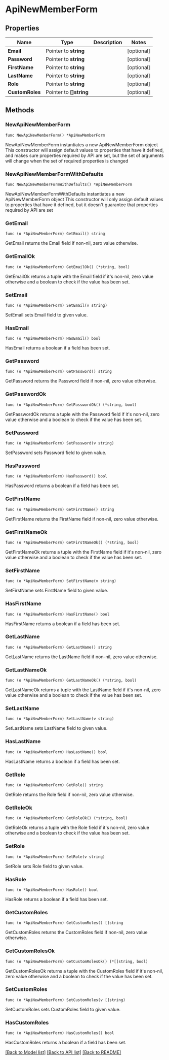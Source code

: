 # ApiNewMemberForm

## Properties

Name | Type | Description | Notes
------------ | ------------- | ------------- | -------------
**Email** | Pointer to **string** |  | [optional] 
**Password** | Pointer to **string** |  | [optional] 
**FirstName** | Pointer to **string** |  | [optional] 
**LastName** | Pointer to **string** |  | [optional] 
**Role** | Pointer to **string** |  | [optional] 
**CustomRoles** | Pointer to **[]string** |  | [optional] 

## Methods

### NewApiNewMemberForm

`func NewApiNewMemberForm() *ApiNewMemberForm`

NewApiNewMemberForm instantiates a new ApiNewMemberForm object
This constructor will assign default values to properties that have it defined,
and makes sure properties required by API are set, but the set of arguments
will change when the set of required properties is changed

### NewApiNewMemberFormWithDefaults

`func NewApiNewMemberFormWithDefaults() *ApiNewMemberForm`

NewApiNewMemberFormWithDefaults instantiates a new ApiNewMemberForm object
This constructor will only assign default values to properties that have it defined,
but it doesn't guarantee that properties required by API are set

### GetEmail

`func (o *ApiNewMemberForm) GetEmail() string`

GetEmail returns the Email field if non-nil, zero value otherwise.

### GetEmailOk

`func (o *ApiNewMemberForm) GetEmailOk() (*string, bool)`

GetEmailOk returns a tuple with the Email field if it's non-nil, zero value otherwise
and a boolean to check if the value has been set.

### SetEmail

`func (o *ApiNewMemberForm) SetEmail(v string)`

SetEmail sets Email field to given value.

### HasEmail

`func (o *ApiNewMemberForm) HasEmail() bool`

HasEmail returns a boolean if a field has been set.

### GetPassword

`func (o *ApiNewMemberForm) GetPassword() string`

GetPassword returns the Password field if non-nil, zero value otherwise.

### GetPasswordOk

`func (o *ApiNewMemberForm) GetPasswordOk() (*string, bool)`

GetPasswordOk returns a tuple with the Password field if it's non-nil, zero value otherwise
and a boolean to check if the value has been set.

### SetPassword

`func (o *ApiNewMemberForm) SetPassword(v string)`

SetPassword sets Password field to given value.

### HasPassword

`func (o *ApiNewMemberForm) HasPassword() bool`

HasPassword returns a boolean if a field has been set.

### GetFirstName

`func (o *ApiNewMemberForm) GetFirstName() string`

GetFirstName returns the FirstName field if non-nil, zero value otherwise.

### GetFirstNameOk

`func (o *ApiNewMemberForm) GetFirstNameOk() (*string, bool)`

GetFirstNameOk returns a tuple with the FirstName field if it's non-nil, zero value otherwise
and a boolean to check if the value has been set.

### SetFirstName

`func (o *ApiNewMemberForm) SetFirstName(v string)`

SetFirstName sets FirstName field to given value.

### HasFirstName

`func (o *ApiNewMemberForm) HasFirstName() bool`

HasFirstName returns a boolean if a field has been set.

### GetLastName

`func (o *ApiNewMemberForm) GetLastName() string`

GetLastName returns the LastName field if non-nil, zero value otherwise.

### GetLastNameOk

`func (o *ApiNewMemberForm) GetLastNameOk() (*string, bool)`

GetLastNameOk returns a tuple with the LastName field if it's non-nil, zero value otherwise
and a boolean to check if the value has been set.

### SetLastName

`func (o *ApiNewMemberForm) SetLastName(v string)`

SetLastName sets LastName field to given value.

### HasLastName

`func (o *ApiNewMemberForm) HasLastName() bool`

HasLastName returns a boolean if a field has been set.

### GetRole

`func (o *ApiNewMemberForm) GetRole() string`

GetRole returns the Role field if non-nil, zero value otherwise.

### GetRoleOk

`func (o *ApiNewMemberForm) GetRoleOk() (*string, bool)`

GetRoleOk returns a tuple with the Role field if it's non-nil, zero value otherwise
and a boolean to check if the value has been set.

### SetRole

`func (o *ApiNewMemberForm) SetRole(v string)`

SetRole sets Role field to given value.

### HasRole

`func (o *ApiNewMemberForm) HasRole() bool`

HasRole returns a boolean if a field has been set.

### GetCustomRoles

`func (o *ApiNewMemberForm) GetCustomRoles() []string`

GetCustomRoles returns the CustomRoles field if non-nil, zero value otherwise.

### GetCustomRolesOk

`func (o *ApiNewMemberForm) GetCustomRolesOk() (*[]string, bool)`

GetCustomRolesOk returns a tuple with the CustomRoles field if it's non-nil, zero value otherwise
and a boolean to check if the value has been set.

### SetCustomRoles

`func (o *ApiNewMemberForm) SetCustomRoles(v []string)`

SetCustomRoles sets CustomRoles field to given value.

### HasCustomRoles

`func (o *ApiNewMemberForm) HasCustomRoles() bool`

HasCustomRoles returns a boolean if a field has been set.


[[Back to Model list]](../README.md#documentation-for-models) [[Back to API list]](../README.md#documentation-for-api-endpoints) [[Back to README]](../README.md)


